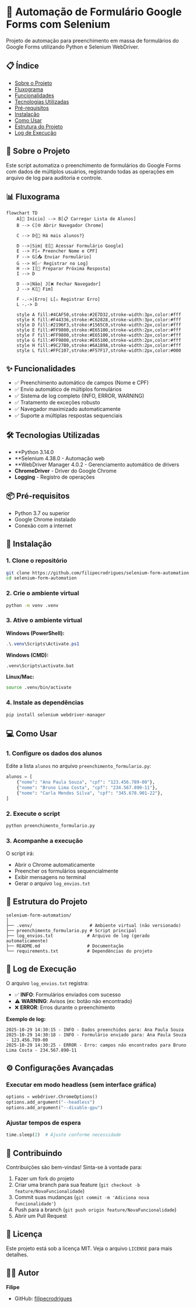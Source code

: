 # 🤖 Automação de Formulário Google Forms com Selenium

Projeto de automação para preenchimento em massa de formulários do Google Forms utilizando Python e Selenium WebDriver.

## 📋 Índice

- [Sobre o Projeto](#sobre-o-projeto)
- [Fluxograma](#fluxograma)
- [Funcionalidades](#funcionalidades)
- [Tecnologias Utilizadas](#tecnologias-utilizadas)
- [Pré-requisitos](#pré-requisitos)
- [Instalação](#instalação)
- [Como Usar](#como-usar)
- [Estrutura do Projeto](#estrutura-do-projeto)
- [Log de Execução](#log-de-execução)

## 🎯 Sobre o Projeto

Este script automatiza o preenchimento de formulários do Google Forms com dados de múltiplos usuários, registrando todas as operações em arquivo de log para auditoria e controle.

## 📊 Fluxograma

```mermaid
flowchart TD
    A[🚀 Início] --> B[📋 Carregar Lista de Alunos]
    B --> C[🌐 Abrir Navegador Chrome]
    
    C --> D{📝 Há mais alunos?}
    
    D -->|Sim| E[🔗 Acessar Formulário Google]
    E --> F[✍️ Preencher Nome e CPF]
    F --> G[📤 Enviar Formulário]
    G --> H[✅ Registrar no Log]
    H --> I[🔄 Preparar Próxima Resposta]
    I --> D
    
    D -->|Não| J[❌ Fechar Navegador]
    J --> K[🏁 Fim]
    
    F -.->|Erro| L[⚠️ Registrar Erro]
    L -.-> D
    
    style A fill:#4CAF50,stroke:#2E7D32,stroke-width:3px,color:#fff
    style K fill:#F44336,stroke:#C62828,stroke-width:3px,color:#fff
    style D fill:#2196F3,stroke:#1565C0,stroke-width:2px,color:#fff
    style E fill:#FF9800,stroke:#E65100,stroke-width:2px,color:#fff
    style F fill:#FF9800,stroke:#E65100,stroke-width:2px,color:#fff
    style G fill:#FF9800,stroke:#E65100,stroke-width:2px,color:#fff
    style H fill:#9C27B0,stroke:#6A1B9A,stroke-width:2px,color:#fff
    style L fill:#FFC107,stroke:#F57F17,stroke-width:2px,color:#000
```

## ✨ Funcionalidades

- ✅ Preenchimento automático de campos (Nome e CPF)
- ✅ Envio automático de múltiplos formulários
- ✅ Sistema de log completo (INFO, ERROR, WARNING)
- ✅ Tratamento de exceções robusto
- ✅ Navegador maximizado automaticamente
- ✅ Suporte a múltiplas respostas sequenciais

## 🛠 Tecnologias Utilizadas

- **Python 3.14.0
- **Selenium 4.38.0 - Automação web
- **WebDriver Manager 4.0.2 - Gerenciamento automático de drivers
- **ChromeDriver** - Driver do Google Chrome
- **Logging** - Registro de operações

## 📦 Pré-requisitos

- Python 3.7 ou superior
- Google Chrome instalado
- Conexão com a internet

## 🚀 Instalação

### 1. Clone o repositório

```bash
git clone https://github.com/filipecrodrigues/selenium-form-automation.git
cd selenium-form-automation
```

### 2. Crie o ambiente virtual

```bash
python -m venv .venv
```

### 3. Ative o ambiente virtual

**Windows (PowerShell):**
```powershell
.\.venv\Scripts\Activate.ps1
```

**Windows (CMD):**
```cmd
.venv\Scripts\activate.bat
```

**Linux/Mac:**
```bash
source .venv/bin/activate
```

### 4. Instale as dependências

```bash
pip install selenium webdriver-manager
```

## 💻 Como Usar

### 1. Configure os dados dos alunos

Edite a lista `alunos` no arquivo `preenchimento_formulario.py`:

```python
alunos = [
    {"nome": "Ana Paula Souza", "cpf": "123.456.789-00"},
    {"nome": "Bruno Lima Costa", "cpf": "234.567.890-11"},
    {"nome": "Carla Mendes Silva", "cpf": "345.678.901-22"},
]
```

### 2. Execute o script

```bash
python preenchimento_formulario.py
```

### 3. Acompanhe a execução

O script irá:
- Abrir o Chrome automaticamente
- Preencher os formulários sequencialmente
- Exibir mensagens no terminal
- Gerar o arquivo `log_envios.txt`

## 📁 Estrutura do Projeto

```
selenium-form-automation/
│
├── .venv/                      # Ambiente virtual (não versionado)
├── preenchimento_formulario.py # Script principal
├── log_envios.txt             # Arquivo de log (gerado automaticamente)
├── README.md                  # Documentação
└── requirements.txt           # Dependências do projeto
```

## 📄 Log de Execução

O arquivo `log_envios.txt` registra:

- ✅ **INFO**: Formulários enviados com sucesso
- ⚠️ **WARNING**: Avisos (ex: botão não encontrado)
- ❌ **ERROR**: Erros durante o preenchimento

**Exemplo de log:**

```
2025-10-29 14:30:15 - INFO - Dados preenchidos para: Ana Paula Souza
2025-10-29 14:30:18 - INFO - Formulário enviado para: Ana Paula Souza - 123.456.789-00
2025-10-29 14:30:25 - ERROR - Erro: campos não encontrados para Bruno Lima Costa - 234.567.890-11
```

## ⚙️ Configurações Avançadas

### Executar em modo headless (sem interface gráfica)

```python
options = webdriver.ChromeOptions()
options.add_argument("--headless")
options.add_argument("--disable-gpu")
```

### Ajustar tempos de espera

```python
time.sleep(2)  # Ajuste conforme necessidade
```

## 🤝 Contribuindo

Contribuições são bem-vindas! Sinta-se à vontade para:

1. Fazer um fork do projeto
2. Criar uma branch para sua feature (`git checkout -b feature/NovaFuncionalidade`)
3. Commit suas mudanças (`git commit -m 'Adiciona nova funcionalidade'`)
4. Push para a branch (`git push origin feature/NovaFuncionalidade`)
5. Abrir um Pull Request

## 📝 Licença

Este projeto está sob a licença MIT. Veja o arquivo `LICENSE` para mais detalhes.

## 👨‍💻 Autor

**Filipe**

- GitHub: [filipecrodrigues](https://github.com/filipecrodrigues)

